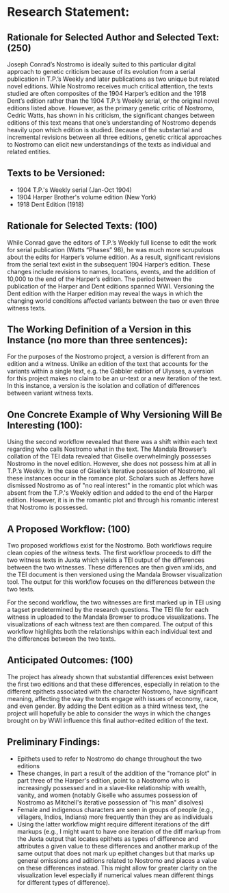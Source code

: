 # Research Statement: 

## Rationale for Selected Author and Selected Text: (250)

Joseph Conrad’s Nostromo is ideally suited to this particular digital approach to genetic criticism because of its evolution from a serial publication in T.P.’s Weekly and later publications as two unique but related novel editions. While Nostromo receives much critical attention, the texts studied are often composites of the 1904 Harper’s edition and the 1918 Dent’s edition rather than the 1904 T.P.’s Weekly serial, or the original novel editions listed above.  However, as the primary genetic critic of Nostromo, Cedric Watts, has shown in his criticism, the significant changes between editions of this text means that one’s understanding of Nostromo depends heavily upon which edition is studied. Because of the substantial and incremental revisions between all three editions, genetic critical approaches to Nostromo can elicit new understandings of the texts as individual and related entities.  

## Texts to be Versioned:
 
* 1904 T.P.'s Weekly serial (Jan-Oct 1904)
* 1904 Harper Brother's volume edition (New York)
* 1918 Dent Edition (1918)

## Rationale for Selected Texts: (100)

While Conrad gave the editors of T.P.’s Weekly full license to edit the work for serial publication (Watts “Phases” 98), he was much more scrupulous about the edits for Harper’s volume edition.  As a result, significant revisions from the serial text exist in the subsequent 1904 Harper’s edition.  These changes include revisions to names, locations, events, and the addition of 10,000 to the end of the Harper’s edition. The period between the publication of the Harper and Dent editions spanned WWI. Versioning the Dent edition with the Harper edition may reveal the ways in which the changing world conditions affected variants between the two or even three witness texts. 

## The Working Definition of a Version in this Instance (no more than three sentences): 

For the purposes of the Nostromo project, a version is different from an edition and a witness. Unlike an edition of the text that accounts for the variants within a single text, e.g. the Gabbler edition of Ulysses, a version for this project makes no claim to be an ur-text or a new iteration of the text. In this instance, a version is the isolation and collation of differences between variant witness texts. 

## One Concrete Example of Why Versioning Will Be Interesting (100): 

Using the second workflow revealed that there was a shift within each text regarding who calls Nostromo what in the text. The Mandala Browser’s collation of the TEI data revealed that Giselle overwhelmingly possesses Nostromo in the novel edition. However, she does not possess him at all in T.P.’s Weekly. In the case of Giselle’s iterative possession of Nostromo, all these instances occur in the romance plot. Scholars such as Jeffers have dismissed Nostromo as of "no real interest" in the romantic plot which was absent from the T.P.'s Weekly edition and added to the end of the Harper edition. However, it is in the romantic plot and through his romantic interest that Nostromo is possessed. 

## A Proposed Workflow: (100)

Two proposed workflows exist for the Nostromo. Both workflows require clean copies of the witness texts. The first workflow proceeds to diff the two witness texts in Juxta which yields a TEI output of the differences between the two witnesses. These differences are then given xml:ids, and the TEI document is then versioned using the Mandala Browser visualization tool. The output for this workflow focuses on the differences between the two texts. 

For the second workflow, the two witnesses are first marked up in TEI using a tagset predetermined by the research questions.  The TEI file for each witness in uploaded to the Mandala Browser to produce visualizations.  The visualizations of each witness text are then compared. The output of this workflow highlights both the relationships within each individual text and the differences between the two texts. 

## Anticipated Outcomes: (100)

The project has already shown that substantial differences exist between the first two editions and that these differences, especially in relation to the different epithets associated with the character Nostromo, have significant meaning, affecting the way the texts engage with issues of economy, race, and even gender. By adding the Dent edition as a third witness text, the project will hopefully be able to consider the ways in which the changes brought on by WWI influence this final author-edited edition of the text. 

## Preliminary Findings: 

* Epithets used to refer to Nostromo do change throughout the two editions
* These changes, in part a result of the addition of the "romance plot" in part three of the Harper's edition, point to a Nostromo who is increasingly possessed and in a slave-like relationship with wealth, vanity, and women (notably Giselle who assumes possession of Nostromo as Mitchell's iterative possession of "his man" disolves)
* Female and indigenous characters are seen in groups of people (e.g., villagers, Indios, Indians) more frequently than they are as individuals
* Using the latter workflow might require different iterations of the diff markups (e.g., I might want to have one iteration of the diff markup from the Juxta output that locates epithets as types of difference and attributes a given value to these differences and another markup of the same output that does not mark up epithet changes but that marks up general omissions and aditions related to Nostromo and places a value on these differences instead. This might allow for greater clarity on the visualization level especially if numerical values mean different things for different types of difference).  
